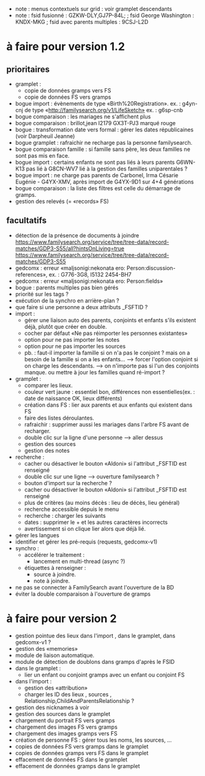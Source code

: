 
* note : menus contextuels sur grid : voir gramplet descendants
* note : fsid fusionné : GZKW-DLY,GJ7P-84L;
        ; fsid George Washington : KNDX-MKG
	; fsid avec parents multiples : 9CSJ-L2D

# à faire pour version 1.2

## prioritaires
* gramplet :
  * copie de données gramps vers FS 
  * copie de données FS vers gramps 
* bogue import : évènements de type «Birth%20Registration».
	ex. : g4yn-cnj
	de type «http://familysearch.org/v1/LifeSketch»
	ex. : g6sp-cnb
* bogue comparaison : les mariages ne s'affichent plus
* bogue comparaison : brillot,jean I2179 GX3T-PJ3 marqué rouge
* bogue : transformation date vers formal : gérer les dates républicaines (voir Darpheuil Jeanne)
* bogue gramplet : rafraichir ne recharge pas la personne familysearch.
* bogue comparaison famille : si famille sans père, les deux familles ne sont pas mis en face.
* bogue import : certains enfants ne sont pas liés à leurs parents
	G6WN-K13 pas lié à G8CN-WV7
	lié à la gestion des familles uniparentales ?
* bogue import : ne charge pas parents de Carbonel, Irma Césarie Eugénie - G4YX-XMV, après import de G4YX-9D1 sur 4+4 générations
* bogue comparaison : la liste des filtres est celle du démarrage de gramps.
* gestion des relevés (= «records» FS)
## facultatifs
* détection de la présence de documents à joindre
	https://www.familysearch.org/service/tree/tree-data/record-matches/GDP3-S55/all?hintsOnLiving=true
	https://www.familysearch.org/service/tree/tree-data/record-matches/GDP3-S55
* gedcomx : erreur «maljsonigi:nekonata ero: Person:discussion-references», ex. : G776-3G8, I5132 2454-BH7
* gedcomx : erreur «maljsonigi:nekonata ero: Person:fields»
* bogue : parents multiples pas bien gérés
* priorité sur les tags ?
* exécution de la synchro en arrière-plan ?
* que faire si une personne a deux attributs \_FSFTID ?
* import :
  * gérer une liaison auto des parents, conjoints et enfants s'ils existent déjà, plutôt que créer en double.
  * cocher par défaut «Ne pas réimporter les personnes existantes»
  * option pour ne pas importer les notes
  * option pour ne pas importer les sources
  * pb. : faut-il importer la famille si on n'a pas le conjoint ?
          mais on a besoin de la famille si on a les enfants…
            --> forcer l'option conjoint si on charge les descendants.
          --> on n'importe pas si l'un des conjoints manque.
          ou mettre à jour les familles quand ré-import ?
* gramplet :
  * comparer les lieux.
  * couleur vert jaune : essentiel bon, différences non essentielles(ex. : date de naissance OK, lieux différents)
  * création dans FS : lier aux parents et aux enfants qui existent dans FS
  * faire des listes déroulantes.
  * rafraichir : supprimer aussi les mariages dans l'arbre FS avant de recharger.
  * double clic sur la ligne d'une personne --> aller dessus
  * gestion des sources
  * gestion des notes
* recherche :
  * cacher ou désactiver le bouton «Aldoni» si l'attribut \_FSFTID est renseigné
  * double clic sur une ligne --> ouverture familysearch ?
  * bouton d'import sur la recherche ?
  * cacher ou désactiver le bouton «Aldoni» si l'attribut \_FSFTID est renseigné
  * plus de critères (au moins décès : lieu de décès, lieu général)
  * recherche accessible depuis le menu
  * recherche : charger les suivants
  * dates : supprimer le + et les autres caractères incorrects
  * avertissement si on clique lier alors que déjà lié.
* gérer les langues
* identifier et gérer les pré-requis (requests, gedcomx-v1)
* synchro :
  * accélérer le traitement :
    * lancement en multi-thread (async ?)
  * étiquettes à renseigner :
    * source à joindre.
    * note à joindre.
* ne pas se connecter à FamilySearch avant l'ouverture de la BD
* éviter la double comparaison à l'ouverture de gramps


# à faire pour version 2

* gestion pointue des lieux dans l'import , dans le gramplet, dans gedcomx-v1 ?
* gestion des «memories»
* module de liaison automatique.
* module de détection de doublons dans gramps d'après le FSID
* dans le gramplet :
  * lier un enfant ou conjoint gramps avec un enfant ou conjoint FS
* dans l'import :
  * gestion des «attribution»
  * charger les ID des lieux , sources , Relationship,ChildAndParentsRelationship ?
* gestion des nicknames à voir
* gestion des sources dans le gramplet
* chargement du portrait FS vers gramps
* chargement des images FS vers gramps
* chargement des images gramps vers FS
* création de personne FS : gérer tous les noms, les sources, …
* copies de données FS vers gramps dans le gramplet
* copies de données gramps vers FS dans le gramplet
* effacement de données FS dans le gramplet
* effacement de données gramps dans le gramplet


